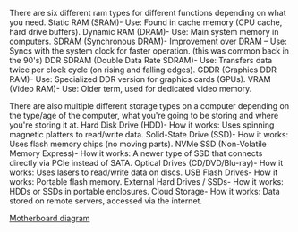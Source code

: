 There are six different ram types for different functions depending on what you need.
Static RAM (SRAM)- Use: Found in cache memory (CPU cache, hard drive buffers).
Dynamic RAM (DRAM)- Use: Main system memory in computers.
SDRAM (Synchronous DRAM)- Improvement over DRAM – Use: Syncs with the system clock for faster operation. (this was common back in the 90's)
DDR SDRAM (Double Data Rate SDRAM)- Use: Transfers data twice per clock cycle (on rising and falling edges).
GDDR (Graphics DDR RAM)- Use: Specialized DDR version for graphics cards (GPUs).
VRAM (Video RAM)- Use: Older term, used for dedicated video memory.

There are also multiple different storage types on a computer depending on the type/age of the computer, what you're going to be storing and where you're storing it at.
Hard Disk Drive (HDD)- How it works: Uses spinning magnetic platters to read/write data. 
Solid-State Drive (SSD)- How it works: Uses flash memory chips (no moving parts).
NVMe SSD (Non-Volatile Memory Express)- How it works: A newer type of SSD that connects directly via PCIe instead of SATA.
Optical Drives (CD/DVD/Blu-ray)- How it works: Uses lasers to read/write data on discs.
USB Flash Drives- How it works: Portable flash memory.
External Hard Drives / SSDs- How it works: HDDs or SSDs in portable enclosures.
Cloud Storage- How it works: Data stored on remote servers, accessed via the internet.

[Motherboard diagram](https://drive.google.com/file/d/1H-KruZSpiYf01bfs2nvcgjyfzLfTFMQA/view?usp=sharing) 
